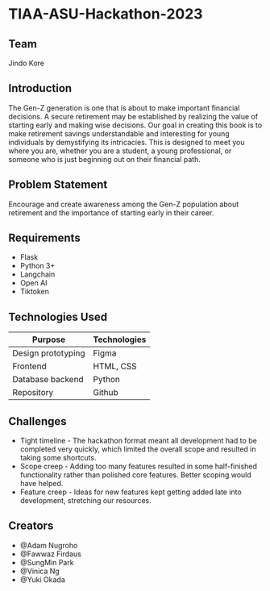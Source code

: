 # TIAA-ASU-Hackathon-2023

## Team
Jindo Kore

## Introduction
The Gen-Z generation is one that is about to make important financial decisions. A secure retirement may be established by realizing the value of starting early and making wise decisions. Our goal in creating this book is to make retirement savings understandable and interesting for young individuals by demystifying its intricacies. This is designed to meet you where you are, whether you are a student, a young professional, or someone who is just beginning out on their financial path.


## Problem Statement
Encourage and create awareness among the Gen-Z population about retirement and the importance of starting early in their career.

## Requirements
- Flask
- Python 3+
- Langchain
- Open AI
- Tiktoken

## Technologies Used
Purpose | Technologies
--- | ---
Design prototyping | Figma
Frontend | HTML, CSS
Database backend | Python
Repository | Github

## Challenges
- Tight timeline - The hackathon format meant all development had to be completed very quickly, which limited the overall scope and resulted in taking some shortcuts.
- Scope creep - Adding too many features resulted in some half-finished functionality rather than polished core features. Better scoping would have helped.
- Feature creep - Ideas for new features kept getting added late into development, stretching our resources.

## Creators
- @Adam Nugroho
- @Fawwaz Firdaus
- @SungMin Park
- @Vinica Ng
- @Yuki Okada
